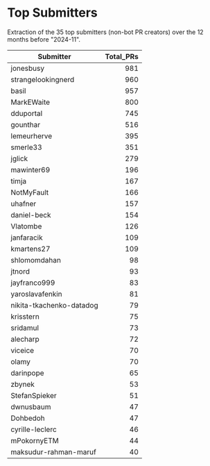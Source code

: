 # Top Submitters

Extraction of the 35 top submitters (non-bot PR creators) 
over the 12 months before "2024-11".


| Submitter                | Total_PRs |
| ------------------------ | --------: |
| jonesbusy                |       981 |
| strangelookingnerd       |       960 |
| basil                    |       957 |
| MarkEWaite               |       800 |
| dduportal                |       745 |
| gounthar                 |       516 |
| lemeurherve              |       395 |
| smerle33                 |       351 |
| jglick                   |       279 |
| mawinter69               |       196 |
| timja                    |       167 |
| NotMyFault               |       166 |
| uhafner                  |       157 |
| daniel-beck              |       154 |
| Vlatombe                 |       126 |
| janfaracik               |       109 |
| kmartens27               |       109 |
| shlomomdahan             |        98 |
| jtnord                   |        93 |
| jayfranco999             |        83 |
| yaroslavafenkin          |        81 |
| nikita-tkachenko-datadog |        79 |
| krisstern                |        75 |
| sridamul                 |        73 |
| alecharp                 |        72 |
| viceice                  |        70 |
| olamy                    |        70 |
| darinpope                |        65 |
| zbynek                   |        53 |
| StefanSpieker            |        51 |
| dwnusbaum                |        47 |
| Dohbedoh                 |        47 |
| cyrille-leclerc          |        46 |
| mPokornyETM              |        44 |
| maksudur-rahman-maruf    |        40 |

